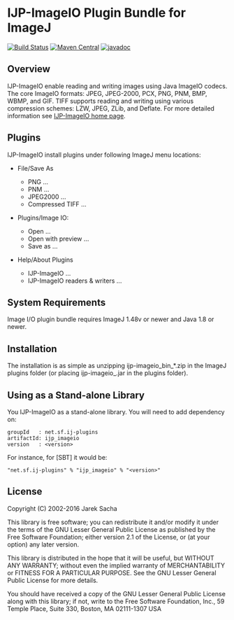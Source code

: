 ﻿IJP-ImageIO Plugin Bundle for ImageJ
====================================

[![Build Status](https://travis-ci.org/ij-plugins/ijp-imageio.svg?branch=master)](https://travis-ci.org/ij-plugins/ijp-imageio) 
[![Maven Central](https://maven-badges.herokuapp.com/maven-central/net.sf.ij-plugins/ijp_imageio/badge.svg)](https://maven-badges.herokuapp.com/maven-central/net.sf.ij-plugins/ijp_imageio)
[![javadoc](https://javadoc-badge.appspot.com/net.sf.ij-plugins/ijp_imageio.svg?label=javadoc)](https://javadoc-badge.appspot.com/net.sf.ij-plugins/ijp_imageio)


Overview
--------

IJP-ImageIO enable reading and writing images using Java ImageIO codecs. The core ImageIO formats: JPEG, JPEG-2000,
PCX, PNG, PNM, BMP, WBMP, and GIF. TIFF supports reading and writing using various compression schemes: LZW, JPEG,
ZLib, and Deflate. For more detailed information see [IJP-ImageIO home page](http://ij-plugins.sf.net/plugins/imageio).


Plugins
-------

IJP-ImageIO install plugins under following ImageJ menu locations:

* File/Save As
  - PNG ...
  - PNM ...
  - JPEG2000 ...
  - Compressed TIFF ...
  
* Plugins/Image IO:
  - Open ...
  - Open with preview ...
  - Save as ...
  
* Help/About Plugins
  - IJP-ImageIO ...
  - IJP-ImageIO readers & writers ...


System Requirements
-------------------

Image I/O plugin bundle requires ImageJ 1.48v or newer and Java 1.8 or newer.


Installation
------------

The installation is as simple as unzipping ijp-imageio_bin_*.zip in the
ImageJ plugins folder (or placing ijp-imageio_.jar in the plugins folder).


Using as a Stand-alone Library
------------------------------

You IJP-ImageIO as a stand-alone library. You will need to add dependency on:

```
groupId   : net.sf.ij-plugins
artifactId: ijp_imageio
version   : <version>
```
For instance, for [SBT] it would be:

```
"net.sf.ij-plugins" % "ijp_imageio" % "<version>"
```

License
-------

Copyright (C) 2002-2016 Jarek Sacha

This library is free software; you can redistribute it and/or modify it
under the terms of the GNU Lesser General Public License as published by
the Free Software Foundation; either version 2.1 of the License, or (at
your option) any later version.

This library is distributed in the hope that it will be useful, but
WITHOUT ANY WARRANTY; without even the implied warranty of
MERCHANTABILITY or FITNESS FOR A PARTICULAR PURPOSE.  See the GNU Lesser
General Public License for more details.


You should have received a copy of the GNU Lesser General Public License
along with this library; if not, write to the Free Software Foundation,
Inc., 59 Temple Place, Suite 330, Boston, MA  02111-1307  USA